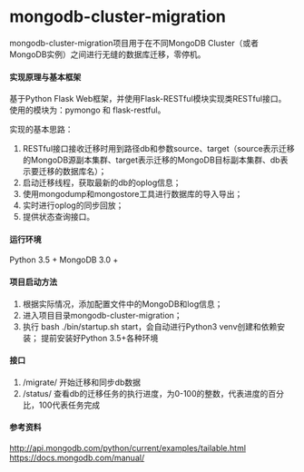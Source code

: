 #  mongodb-cluster-migration

mongodb-cluster-migration项目用于在不同MongoDB Cluster（或者MongoDB实例）之间进行无缝的数据库迁移，零停机。


#### 实现原理与基本框架

基于Python Flask Web框架，并使用Flask-RESTful模块实现类RESTful接口。
使用的模块为：pymongo 和 flask-restful。

实现的基本思路：
1. RESTful接口接收迁移时用到路径db和参数source、target（source表示迁移的MongoDB源副本集群、target表示迁移的MongoDB目标副本集群、db表示要迁移的数据库名）；
2. 启动迁移线程，获取最新的db的oplog信息；
3. 使用mongodump和mongostore工具进行数据库的导入导出；
4. 实时进行oplog的同步回放；
5. 提供状态查询接口。


#### 运行环境
Python 3.5 +
MongoDB 3.0 +


#### 项目启动方法
1. 根据实际情况，添加配置文件中的MongoDB和log信息；
2. 进入项目目录mongodb-cluster-migration；
3. 执行 bash ./bin/startup.sh start，会自动进行Python3 venv创建和依赖安装；
提前安装好Python 3.5+各种环境


#### 接口
1. /migrate/<db> 开始迁移和同步db数据
2. /status/<db> 查看db的迁移任务的执行进度，为0-100的整数，代表进度的百分比，100代表任务完成

#### 参考资料
http://api.mongodb.com/python/current/examples/tailable.html
https://docs.mongodb.com/manual/